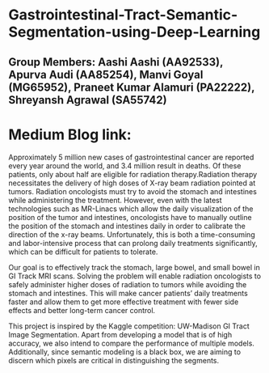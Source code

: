 # Gastrointestinal-Tract-Semantic-Segmentation-using-Deep-Learning

## Group Members: Aashi Aashi (AA92533), Apurva Audi (AA85254), Manvi Goyal (MG65952), Praneet Kumar Alamuri (PA22222), Shreyansh Agrawal (SA55742)

# Medium Blog link: 

Approximately 5 million new cases of gastrointestinal cancer are reported every year around the world, and 3.4 million result in deaths. Of these patients, only about half are eligible for radiation therapy.Radiation therapy necessitates the delivery of high doses of X-ray beam radiation pointed at tumors. Radiation oncologists must try to avoid the stomach and intestines while administering the treatment. However, even with the latest technologies such as MR-Linacs which allow the daily visualization of the position of the tumor and intestines, oncologists have to manually outline the position of the stomach and intestines daily in order to calibrate the direction of the x-ray beams. Unfortunately, this is both a time-consuming and labor-intensive process that can prolong daily treatments significantly, which can be difficult for patients to tolerate.

Our goal is to effectively track the stomach, large bowel, and small bowel in GI Track MRI scans. Solving the problem will enable radiation oncologists to safely administer higher doses of radiation to tumors while avoiding the stomach and intestines. This will make cancer patients’ daily treatments faster and allow them to get more effective treatment with fewer side effects and better long-term cancer control.

This project is inspired by the Kaggle competition: UW-Madison GI Tract Image Segmentation. Apart from developing a model that is of high accuracy, we also intend to compare the performance of multiple models. Additionally, since semantic modeling is a black box, we are aiming to discern which pixels are critical in distinguishing the segments.
